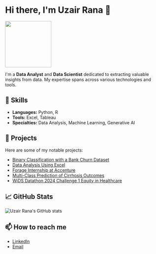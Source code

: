 # Hi there, I'm Uzair Rana 👋

<img src="https://avatars.githubusercontent.com/u/your-username?v=4" width="150">

I'm a **Data Analyst** and **Data Scientist** dedicated to extracting valuable insights from data. My expertise spans across various technologies and tools.

## 🔧 Skills
- **Languages:** Python, R
- **Tools:** Excel, Tableau
- **Specialties:** Data Analysis, Machine Learning, Generative AI

## 🚀 Projects
Here are some of my notable projects:
- [Binary Classification with a Bank Churn Dataset](https://github.com/UzairRan/Binary-Classification-with-a-Bank-Churn-Dataset)
- [Data Analysis Using Excel](https://github.com/UzairRan/Data-Analysis-Using-Excel)
- [Forage Internship at Accenture](https://github.com/UzairRan/Forage-Internship-at-Accenture)
- [Multi-Class Prediction of Cirrhosis Outcomes](https://github.com/UzairRan/Multi-Class-Prediction-of-Cirrhosis-Outcomes)
- [WiDS Datathon 2024 Challenge 1 Equity in Healthcare](https://github.com/UzairRan/WiDS-Datathon-2024-Challenge-1-Equity-in-Healthcare)

## 📈 GitHub Stats
![Uzair Rana's GitHub stats](https://github-readme-stats.vercel.app/api?username=UzairRan&show_icons=true&theme=radical)

## 📫 How to reach me
- [LinkedIn](https://www.linkedin.com/in/uzairrana)
- [Email](mailto:your.email@example.com)

